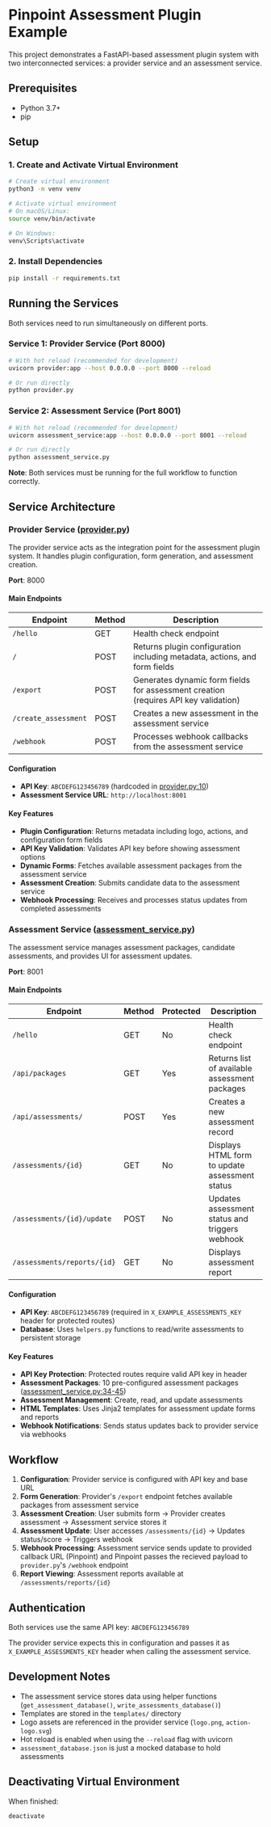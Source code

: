 # Pinpoint Assessment Plugin Example

This project demonstrates a FastAPI-based assessment plugin system with two interconnected services: a provider service and an assessment service.

## Prerequisites

- Python 3.7+
- pip

## Setup

### 1. Create and Activate Virtual Environment

```bash
# Create virtual environment
python3 -m venv venv

# Activate virtual environment
# On macOS/Linux:
source venv/bin/activate

# On Windows:
venv\Scripts\activate
```

### 2. Install Dependencies

```bash
pip install -r requirements.txt
```

## Running the Services

Both services need to run simultaneously on different ports.

### Service 1: Provider Service (Port 8000)

```bash
# With hot reload (recommended for development)
uvicorn provider:app --host 0.0.0.0 --port 8000 --reload

# Or run directly
python provider.py
```

### Service 2: Assessment Service (Port 8001)

```bash
# With hot reload (recommended for development)
uvicorn assessment_service:app --host 0.0.0.0 --port 8001 --reload

# Or run directly
python assessment_service.py
```

**Note**: Both services must be running for the full workflow to function correctly.

## Service Architecture

### Provider Service ([provider.py](provider.py))

The provider service acts as the integration point for the assessment plugin system. It handles plugin configuration, form generation, and assessment creation.

**Port**: 8000

#### Main Endpoints

| Endpoint | Method | Description |
|----------|--------|-------------|
| `/hello` | GET | Health check endpoint |
| `/` | POST | Returns plugin configuration including metadata, actions, and form fields |
| `/export` | POST | Generates dynamic form fields for assessment creation (requires API key validation) |
| `/create_assessment` | POST | Creates a new assessment in the assessment service |
| `/webhook` | POST | Processes webhook callbacks from the assessment service |

#### Configuration

- **API Key**: `ABCDEFG123456789` (hardcoded in [provider.py:10](provider.py#L10))
- **Assessment Service URL**: `http://localhost:8001`

#### Key Features

- **Plugin Configuration**: Returns metadata including logo, actions, and configuration form fields
- **API Key Validation**: Validates API key before showing assessment options
- **Dynamic Forms**: Fetches available assessment packages from the assessment service
- **Assessment Creation**: Submits candidate data to the assessment service
- **Webhook Processing**: Receives and processes status updates from completed assessments

### Assessment Service ([assessment_service.py](assessment_service.py))

The assessment service manages assessment packages, candidate assessments, and provides UI for assessment updates.

**Port**: 8001

#### Main Endpoints

| Endpoint | Method | Protected | Description |
|----------|--------|-----------|-------------|
| `/hello` | GET | No | Health check endpoint |
| `/api/packages` | GET | Yes | Returns list of available assessment packages |
| `/api/assessments/` | POST | Yes | Creates a new assessment record |
| `/assessments/{id}` | GET | No | Displays HTML form to update assessment status |
| `/assessments/{id}/update` | POST | No | Updates assessment status and triggers webhook |
| `/assessments/reports/{id}` | GET | No | Displays assessment report |

#### Configuration

- **API Key**: `ABCDEFG123456789` (required in `X_EXAMPLE_ASSESSMENTS_KEY` header for protected routes)
- **Database**: Uses `helpers.py` functions to read/write assessments to persistent storage

#### Key Features

- **API Key Protection**: Protected routes require valid API key in header
- **Assessment Packages**: 10 pre-configured assessment packages ([assessment_service.py:34-45](assessment_service.py#L34-L45))
- **Assessment Management**: Create, read, and update assessments
- **HTML Templates**: Uses Jinja2 templates for assessment update forms and reports
- **Webhook Notifications**: Sends status updates back to provider service via webhooks

## Workflow

1. **Configuration**: Provider service is configured with API key and base URL
2. **Form Generation**: Provider's `/export` endpoint fetches available packages from assessment service
3. **Assessment Creation**: User submits form → Provider creates assessment → Assessment service stores it
4. **Assessment Update**: User accesses `/assessments/{id}` → Updates status/score → Triggers webhook
5. **Webhook Processing**: Assessment service sends update to provided callback URL (Pinpoint) and Pinpoint passes the recieved payload to `provider.py`'s `/webhook` endpoint
6. **Report Viewing**: Assessment reports available at `/assessments/reports/{id}`

## Authentication

Both services use the same API key: `ABCDEFG123456789`

The provider service expects this in configuration and passes it as `X_EXAMPLE_ASSESSMENTS_KEY` header when calling the assessment service.

## Development Notes

- The assessment service stores data using helper functions (`get_assessment_database()`, `write_assessments_database()`)
- Templates are stored in the `templates/` directory
- Logo assets are referenced in the provider service (`logo.png`, `action-logo.svg`)
- Hot reload is enabled when using the `--reload` flag with uvicorn
- `assessment_database.json` is just a mocked database to hold assessments

## Deactivating Virtual Environment

When finished:

```bash
deactivate
```

